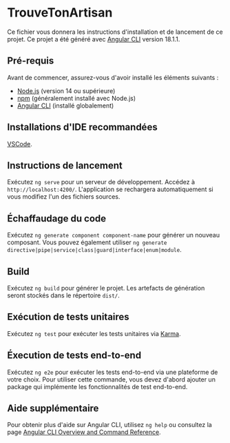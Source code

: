 # TrouveTonArtisan

Ce fichier vous donnera les instructions d'installation et de lancement de ce projet. Ce projet a été généré avec [Angular CLI](https://github.com/angular/angular-cli) version 18.1.1.

## Pré-requis

Avant de commencer, assurez-vous d'avoir installé les éléments suivants :

- [Node.js](https://nodejs.org/) (version 14 ou supérieure)
- [npm](https://www.npmjs.com/) (généralement installé avec Node.js)
- [Angular CLI](https://cli.angular.io/) (installé globalement)

## Installations d'IDE recommandées

[VSCode](https://code.visualstudio.com/).

## Instructions de lancement

Exécutez `ng serve` pour un serveur de développement. Accédez à `http://localhost:4200/`. L'application se rechargera automatiquement si vous modifiez l'un des fichiers sources.

## Échaffaudage du code

Exécutez `ng generate component component-name` pour générer un nouveau composant. Vous pouvez également utiliser `ng generate directive|pipe|service|class|guard|interface|enum|module`.

## Build

Exécutez `ng build` pour générer le projet. Les artefacts de génération seront stockés dans le répertoire `dist/`.

## Exécution de tests unitaires

Exécutez `ng test` pour exécuter les tests unitaires via [Karma](https://karma-runner.github.io).

## Éxecution de tests end-to-end

Exécutez `ng e2e` pour exécuter les tests end-to-end via une plateforme de votre choix. Pour utiliser cette commande, vous devez d'abord ajouter un package qui implémente les fonctionnalités de test end-to-end.

## Aide supplémentaire

Pour obtenir plus d'aide sur Angular CLI, utilisez `ng help` ou consultez la page [Angular CLI Overview and Command Reference](https://angular.dev/tools/cli).
